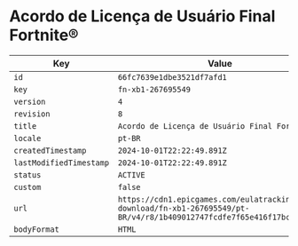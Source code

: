 # Acordo de Licença de Usuário Final Fortnite®

| Key | Value |
| --- | ----- |
| `id` | `66fc7639e1dbe3521df7afd1` |
| `key` | `fn-xb1-267695549` |
| `version` | `4` |
| `revision` | `8` |
| `title` | `Acordo de Licença de Usuário Final Fortnite®` |
| `locale` | `pt-BR` |
| `createdTimestamp` | `2024-10-01T22:22:49.891Z` |
| `lastModifiedTimestamp` | `2024-10-01T22:22:49.891Z` |
| `status` | `ACTIVE` |
| `custom` | `false` |
| `url` | `https://cdn1.epicgames.com/eulatracking-download/fn-xb1-267695549/pt-BR/v4/r8/1b409012747fcdfe7f65e416f17bc03e.pdf` |
| `bodyFormat` | `HTML` |
